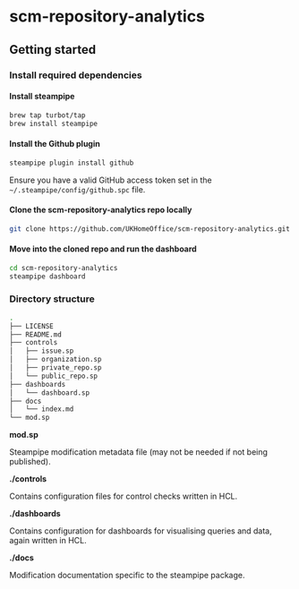 # scm-repository-analytics

## Getting started

### Install required dependencies

#### Install steampipe

```bash
brew tap turbot/tap
brew install steampipe
```

#### Install the Github plugin

```bash
steampipe plugin install github
```

Ensure you have a valid GitHub access token set in the `~/.steampipe/config/github.spc` file.

#### Clone the scm-repository-analytics repo locally

```bash
git clone https://github.com/UKHomeOffice/scm-repository-analytics.git
```

#### Move into the cloned repo and run the dashboard

```bash
cd scm-repository-analytics
steampipe dashboard
```

### Directory structure

```bash
.
├── LICENSE
├── README.md
├── controls
│   ├── issue.sp
│   ├── organization.sp
│   ├── private_repo.sp
│   └── public_repo.sp
├── dashboards
│   └── dashboard.sp
├── docs
│   └── index.md
└── mod.sp
```

**mod.sp**

Steampipe modification metadata file (may not be needed if not being published).

**./controls**

Contains configuration files for control checks written in HCL.

**./dashboards**

Contains configuration for dashboards for visualising queries and data, again written in HCL.

**./docs**

Modification documentation specific to the steampipe package.
